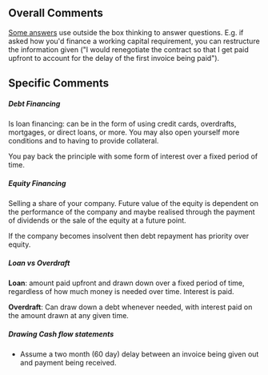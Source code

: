 ## Overall Comments
[Some answers](https://www.cl.cam.ac.uk/teaching/exams/solutions/2018/2018-p27-q04-solutions.pdf) use outside the box thinking to answer questions. E.g. if asked how you'd finance a working capital requirement, you can restructure the information given ("I would renegotiate the contract so that I get paid upfront to account for the delay of the first invoice being paid").



## Specific Comments


##### Debt Financing
Is loan financing: can be in the form of using credit cards, overdrafts, mortgages, or direct loans, or more. You may also open yourself more conditions and to having to provide collateral.

You pay back the principle with some form of interest over a fixed period of time.

##### Equity Financing
Selling a share of your company. Future value of the equity is dependent on the performance of the company and maybe realised through the payment of dividends or the sale of the equity at a future point.

If the company becomes insolvent then debt repayment has priority over equity.

##### Loan vs Overdraft

**Loan**: amount paid upfront and drawn down over a fixed period of time, regardless of how much money is needed over time. Interest is paid.

**Overdraft**: Can draw down a debt whenever needed, with interest paid on the amount drawn at any given time.


##### Drawing Cash flow statements

- Assume a two month (60 day) delay between an invoice being given out and payment being received.